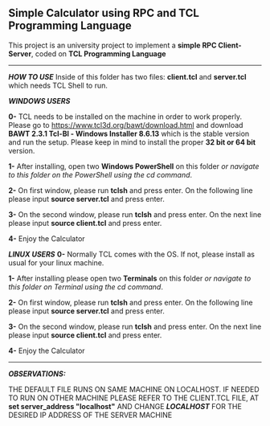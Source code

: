 Simple Calculator using RPC and TCL Programming Language
-----------------------------------------------------------------------

This project is an university project to implement a **simple RPC Client-Server**, coded on **TCL Programming Language**

-----------------------------------------------------------------------
**_HOW TO USE_**
Inside of this folder has two files: **client.tcl** and **server.tcl** which needs TCL Shell to run.

**_WINDOWS USERS_**

**0-** TCL needs to be installed on the machine in order to work properly. Please go to https://www.tcl3d.org/bawt/download.html and download **BAWT 2.3.1 Tcl-Bl - Windows Installer 8.6.13** which is the stable version and run the setup. Please keep in mind to install the proper **32 bit or 64 bit** version.

**1-** After installing, open two **Windows PowerShell** on this folder _or navigate to this folder on the PowerShell using the cd command_.

**2-** On first window, please run **tclsh** and press enter. On the following line please input **source server.tcl** and press enter.

**3-** On the second window, please run **tclsh** and press enter. On the next line please input **source client.tcl** and press enter.

**4-** Enjoy the Calculator


**_LINUX USERS_**
**0-** Normally TCL comes with the OS. If not, please install as usual for your linux machine.

**1-** After installing please open two **Terminals** on this folder _or navigate to this folder on Terminal using the cd command_.

**2-** On first window, please run **tclsh** and press enter. On the following line please input **source server.tcl** and press enter.

**3-** On the second window, please run **tclsh** and press enter. On the next line please input **source client.tcl** and press enter.

**4-** Enjoy the Calculator


-----------------------------------------------------------------------

**_OBSERVATIONS:_**

THE DEFAULT FILE RUNS ON SAME MACHINE ON LOCALHOST. IF NEEDED TO RUN ON OTHER MACHINE PLEASE REFER TO THE CLIENT.TCL FILE, AT **set server_address "localhost"** AND CHANGE **_LOCALHOST_** FOR THE DESIRED IP ADDRESS OF THE SERVER MACHINE
